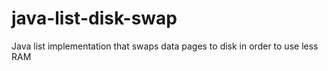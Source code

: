 # java-list-disk-swap
Java list implementation that swaps data pages to disk in order to use less RAM
